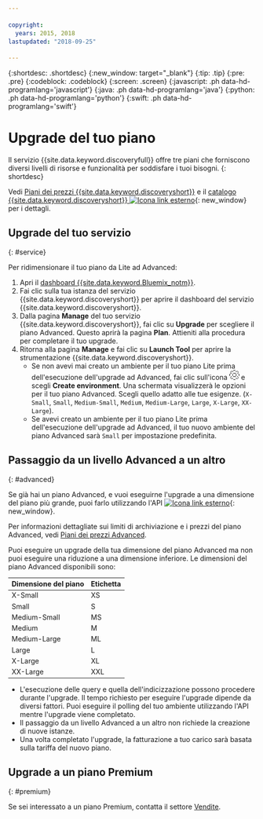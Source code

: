 ```yaml
---

copyright:
  years: 2015, 2018
lastupdated: "2018-09-25"

---
```


{:shortdesc: .shortdesc}
{:new_window: target="_blank"}
{:tip: .tip}
{:pre: .pre}
{:codeblock: .codeblock}
{:screen: .screen}
{:javascript: .ph data-hd-programlang='javascript'}
{:java: .ph data-hd-programlang='java'}
{:python: .ph data-hd-programlang='python'}
{:swift: .ph data-hd-programlang='swift'}

# Upgrade del tuo piano

Il servizio {{site.data.keyword.discoveryfull}} offre tre piani che forniscono diversi livelli di risorse e funzionalità per soddisfare i tuoi bisogni.
{: shortdesc}

Vedi [Piani dei prezzi {{site.data.keyword.discoveryshort}}](/docs/services/discovery/pricing-details.html) e il [catalogo {{site.data.keyword.discoveryshort}} ![Icona link esterno](../../icons/launch-glyph.svg "Icona link esterno")](https://console.ng.bluemix.net/catalog/services/discovery/){: new_window} per i dettagli.

## Upgrade del tuo servizio
{: #service} 

Per ridimensionare il tuo piano da Lite ad Advanced:

1. Apri il [dashboard {{site.data.keyword.Bluemix_notm}}](https://console.{DomainName}/dashboard). 
1. Fai clic sulla tua istanza del servizio {{site.data.keyword.discoveryshort}} per aprire il dashboard del servizio {{site.data.keyword.discoveryshort}}.
1. Dalla pagina **Manage** del tuo servizio {{site.data.keyword.discoveryshort}}, fai clic su **Upgrade** per scegliere il piano Advanced. Questo aprirà la pagina **Plan**. Attieniti alla procedura per completare il tuo upgrade. 
1. Ritorna alla pagina **Manage** e fai clic su **Launch Tool** per aprire la strumentazione {{site.data.keyword.discoveryshort}}.
   - Se non avevi mai creato un ambiente per il tuo piano Lite prima dell'esecuzione dell'upgrade ad Advanced, fai clic sull'icona ![Cog](images/icon_settings.png) e scegli **Create environment**. Una schermata visualizzerà le opzioni per il tuo piano Advanced. Scegli quello adatto alle tue esigenze.  (`X-Small`, `Small`, `Medium-Small`, `Medium`, `Medium-Large`, `Large`, `X-Large`, `XX-Large`).
   - Se avevi creato un ambiente per il tuo piano Lite prima dell'esecuzione dell'upgrade ad Advanced, il tuo nuovo ambiente del piano Advanced sarà `Small` per impostazione predefinita. 

## Passaggio da un livello Advanced a un altro
{: #advanced} 

Se già hai un piano Advanced, e vuoi eseguirne l'upgrade a una dimensione del piano più grande, puoi farlo utilizzando l'API [ ![Icona link esterno](../../icons/launch-glyph.svg "Icona link esterno")](https://www.ibm.com/watson/developercloud/discovery/api/v1/curl.html?curl#update-environment){: new_window}. 

Per informazioni dettagliate sui limiti di archiviazione e i prezzi del piano Advanced, vedi [Piani dei prezzi Advanced](/docs/services/discovery/pricing-details.html#advanced).

Puoi eseguire un upgrade della tua dimensione del piano Advanced ma non puoi eseguire una riduzione a una dimensione inferiore. Le dimensioni del piano Advanced disponibili sono: 

Dimensione del piano | Etichetta  
--------- | ------ 
X-Small | XS 
Small | S 
Medium-Small | MS 
Medium | M 
Medium-Large | ML 
Large | L
X-Large | XL 
XX-Large | XXL 

- L'esecuzione delle query e quella dell'indicizzazione possono procedere durante l'upgrade. Il tempo richiesto per eseguire l'upgrade dipende da diversi fattori. Puoi eseguire il polling del tuo ambiente utilizzando l'API mentre l'upgrade viene completato.
- Il passaggio da un livello Advanced a un altro non richiede la creazione di nuove istanze.  
- Una volta completato l'upgrade, la fatturazione a tuo carico sarà basata sulla tariffa del nuovo piano.

## Upgrade a un piano Premium
{: #premium}

Se sei interessato a un piano Premium, contatta il settore [Vendite](https://ibm.biz/contact-wdc-premium).  
